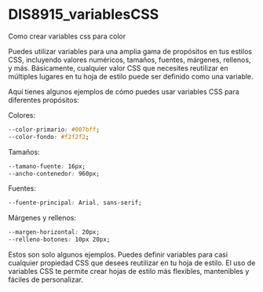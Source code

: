 # DIS8915_variablesCSS
Como crear variables css para color  

Puedes utilizar variables para una amplia gama de propósitos en tus estilos CSS, incluyendo valores numéricos, tamaños, fuentes, márgenes, rellenos, y más. Básicamente, cualquier valor CSS que necesites reutilizar en múltiples lugares en tu hoja de estilo puede ser definido como una variable.

Aquí tienes algunos ejemplos de cómo puedes usar variables CSS para diferentes propósitos:

Colores:  
```css
--color-primario: #007bff;
--color-fondo: #f2f2f2;
```
Tamaños:
```css
--tamano-fuente: 16px;
--ancho-contenedor: 960px;
```
Fuentes:
```css
--fuente-principal: Arial, sans-serif;
```
Márgenes y rellenos:
```css
--margen-horizontal: 20px;
--relleno-botones: 10px 20px;
```
Estos son solo algunos ejemplos. Puedes definir variables para casi cualquier propiedad CSS que desees reutilizar en tu hoja de estilo. El uso de variables CSS te permite crear hojas de estilo más flexibles, mantenibles y fáciles de personalizar.